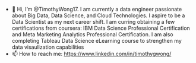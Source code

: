 - 👋 Hi, I’m @TimothyWong17. I am currently a data engineer passionate about Big Data, Data Science, and Cloud Technologies. I aspire to be a Data Scientist as my next career shift. I am curring obtaining a few certifications from coursera: IBM Data Science Professional Certification and Meta Marketing Analytics Professional Certification. I am also completing Tableau Data Science eLearning course to strengthen my data visaulization capabilities
- 📫 How to reach me: https://www.linkedin.com/in/timothygwong/

<!---
TimothyWong17/TimothyWong17 is a ✨ special ✨ repository because its `README.md` (this file) appears on your GitHub profile.
You can click the Preview link to take a look at your changes.
--->
